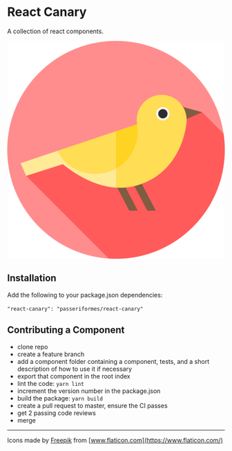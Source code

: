 # React Canary
A collection of react components.

![Canary](/assets/images/canary.svg "Canary")


## Installation
Add the following to your package.json dependencies:

`"react-canary": "passeriformes/react-canary"`


## Contributing a Component
- clone repo
- create a feature branch
- add a component folder containing a component, tests, and a short description of how to use it if necessary
- export that component in the root index
- lint the code: `yarn lint`
- increment the version number in the package.json
- build the package: `yarn build`
- create a pull request to master, ensure the CI passes
- get 2 passing code reviews
- merge

---
Icons made by [Freepik](https://www.flaticon.com/authors/freepik) from [www.flaticon.com](https://www.flaticon.com/)
